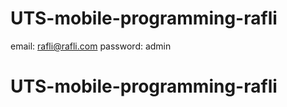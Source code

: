 # UTS-mobile-programming-rafli

email: rafli@rafli.com
password: admin

# UTS-mobile-programming-rafli
